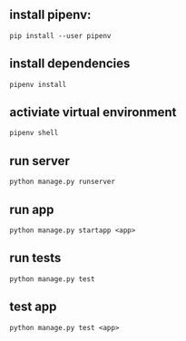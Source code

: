 ## install pipenv:
```
pip install --user pipenv
```

## install dependencies
```
pipenv install
```

## activiate virtual environment
```
pipenv shell
```
## run server
```
python manage.py runserver
```


## run app
```
python manage.py startapp <app>
```

## run tests
```
python manage.py test
```

## test app
```
python manage.py test <app>
```
